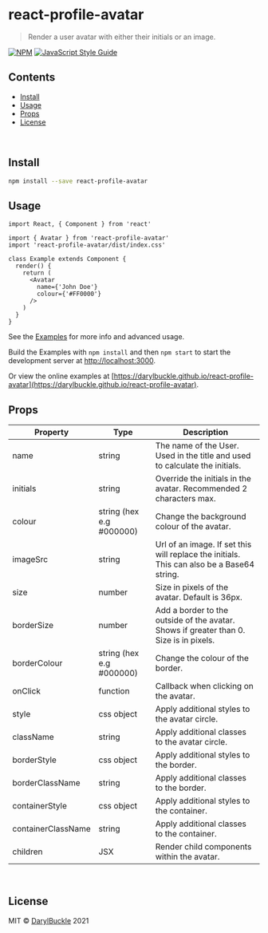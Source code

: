 # react-profile-avatar

> Render a user avatar with either their initials or an image.

[![NPM](https://img.shields.io/npm/v/react-profile-avatar.svg)](https://www.npmjs.com/package/react-profile-avatar) [![JavaScript Style Guide](https://img.shields.io/badge/code_style-standard-brightgreen.svg)](https://standardjs.com)


## Contents

* [Install](#install)
* [Usage](#usage)
* [Props](#props)
* [License](#license)

<br/>

## Install

```bash
npm install --save react-profile-avatar
```

## Usage

```tsx
import React, { Component } from 'react'

import { Avatar } from 'react-profile-avatar'
import 'react-profile-avatar/dist/index.css'

class Example extends Component {
  render() {
    return (
      <Avatar 
        name={'John Doe'}
        colour={'#FF0000'}
      />
    )
  }
}
```

See the [Examples](./example) for more info and advanced usage.

Build the Examples with `npm install` and then `npm start` to start the development server at [http://localhost:3000](http://localhost:3000).

Or view the online examples at [https://darylbuckle.github.io/react-profile-avatar](https://darylbuckle.github.io/react-profile-avatar).


## Props

| Property | Type | Description |
| -------- |------| ------------|
|    name | string | The name of the User. Used in the title and used to calculate the initials.
|    initials | string | Override the initials in the avatar. Recommended 2 characters max.
|    colour | string (hex e.g #000000) | Change the background colour of the avatar.
|    imageSrc | string | Url of an image. If set this will replace the initials. This can also be a Base64 string.
|    size | number | Size in pixels of the avatar. Default is 36px.
|    borderSize | number | Add a border to the outside of the avatar. Shows if greater than 0. Size is in pixels.
|    borderColour | string (hex e.g #000000) | Change the colour of the border.
|    onClick | function | Callback when clicking on the avatar.
|    style | css object | Apply additional styles to the avatar circle.
|    className | string | Apply additional classes to the avatar circle.
|    borderStyle | css object | Apply additional styles to the border.
|    borderClassName | string | Apply additional classes to the border.
|    containerStyle | css object | Apply additional styles to the container.
|    containerClassName | string | Apply additional classes to the container.
|    children | JSX | Render child components within the avatar.

<br/>


## License

MIT © [DarylBuckle](https://github.com/DarylBuckle) 2021
